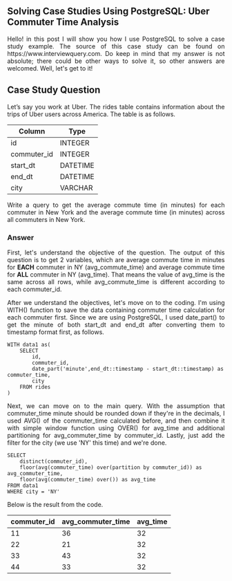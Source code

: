 ## Solving Case Studies Using PostgreSQL: Uber Commuter Time Analysis

<p align="justify">
  Hello! in this post I will show you how I use PostgreSQL to solve a case study example. The source of this case study can be found on https://www.interviewquery.com. Do keep in mind that my answer is not absolute; there could be other ways to solve it, so other answers are welcomed. Well, let's get to it!
</p>

<h2>Case Study Question</h2>
<p align="justify">
  Let’s say you work at Uber. The rides table contains information about the trips of Uber users across America. The table is as follows.</p>
  
  | Column | Type |
  | ------ | ---- |
  | id | INTEGER |
  | commuter_id | INTEGER |
  | start_dt | DATETIME |
  | end_dt | DATETIME |
  | city | VARCHAR |

<p align="justify">
  Write a query to get the average commute time (in minutes) for each commuter in New York and the average commute time (in minutes) across all commuters in   New York.</p> 
  
<h3>Answer</h3>
<p align="justify">
  First, let's understand the objective of the question. The output of this question is to get 2 variables, which are average commute time in minutes for <b>EACH</b> commuter in NY (avg_commute_time) and average commute time for <b>ALL</b> commuter in NY (avg_time). That means the value of avg_time is the same across all rows, while avg_commute_time is different according to each commuter_id. </p>
  
<p align="justify">
  After we understand the objectives, let's move on to the coding. I'm using WITH() function to save the data containing commuter time calculation for each commuter first. Since we are using PostgreSQL, I used date_part() to get the minute of both start_dt and end_dt after converting them to timestamp format first, as follows. </p>
  
```psql
WITH data1 as(
    SELECT
        id,
        commuter_id,
        date_part('minute',end_dt::timestamp - start_dt::timestamp) as commuter_time,
        city
    FROM rides
)
```

<p align="justify">
  Next, we can move on to the main query. With the assumption that commuter_time minute should be rounded down if they're in the decimals, I used AVG() of the commuter_time calculated before, and then combine it with simple window function using OVER() for avg_time and additional partitioning for avg_commuter_time by commuter_id. Lastly, just add the filter for the city (we use 'NY' this time) and we're done. </p>

```psql
SELECT 
    distinct(commuter_id),
    floor(avg(commuter_time) over(partition by commuter_id)) as avg_commuter_time,
    floor(avg(commuter_time) over()) as avg_time
FROM data1
WHERE city = 'NY'
```

<p align="justify"> Below is the result from the code. </p>

| commuter_id |	avg_commuter_time |	avg_time
| --- | --- | --- |
| 11	| 36	| 32 |
| 22	| 21	| 32 |
| 33	| 43	| 32 |
| 44	| 33	| 32 |
